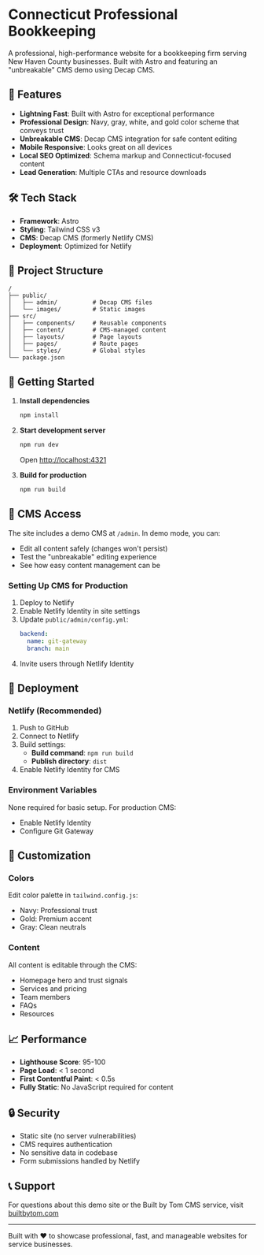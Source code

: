 # Connecticut Professional Bookkeeping

A professional, high-performance website for a bookkeeping firm serving New Haven County businesses. Built with Astro and featuring an "unbreakable" CMS demo using Decap CMS.

## 🚀 Features

- **Lightning Fast**: Built with Astro for exceptional performance
- **Professional Design**: Navy, gray, white, and gold color scheme that conveys trust
- **Unbreakable CMS**: Decap CMS integration for safe content editing
- **Mobile Responsive**: Looks great on all devices
- **Local SEO Optimized**: Schema markup and Connecticut-focused content
- **Lead Generation**: Multiple CTAs and resource downloads

## 🛠️ Tech Stack

- **Framework**: Astro
- **Styling**: Tailwind CSS v3
- **CMS**: Decap CMS (formerly Netlify CMS)
- **Deployment**: Optimized for Netlify

## 📁 Project Structure

```
/
├── public/
│   ├── admin/          # Decap CMS files
│   └── images/         # Static images
├── src/
│   ├── components/     # Reusable components
│   ├── content/        # CMS-managed content
│   ├── layouts/        # Page layouts
│   ├── pages/          # Route pages
│   └── styles/         # Global styles
└── package.json
```

## 🚦 Getting Started

1. **Install dependencies**
   ```bash
   npm install
   ```

2. **Start development server**
   ```bash
   npm run dev
   ```
   Open [http://localhost:4321](http://localhost:4321)

3. **Build for production**
   ```bash
   npm run build
   ```

## 📝 CMS Access

The site includes a demo CMS at `/admin`. In demo mode, you can:
- Edit all content safely (changes won't persist)
- Test the "unbreakable" editing experience
- See how easy content management can be

### Setting Up CMS for Production

1. Deploy to Netlify
2. Enable Netlify Identity in site settings
3. Update `public/admin/config.yml`:
   ```yaml
   backend:
     name: git-gateway
     branch: main
   ```
4. Invite users through Netlify Identity

## 🚀 Deployment

### Netlify (Recommended)

1. Push to GitHub
2. Connect to Netlify
3. Build settings:
   - **Build command**: `npm run build`
   - **Publish directory**: `dist`
4. Enable Netlify Identity for CMS

### Environment Variables

None required for basic setup. For production CMS:
- Enable Netlify Identity
- Configure Git Gateway

## 🎨 Customization

### Colors
Edit color palette in `tailwind.config.js`:
- Navy: Professional trust
- Gold: Premium accent
- Gray: Clean neutrals

### Content
All content is editable through the CMS:
- Homepage hero and trust signals
- Services and pricing
- Team members
- FAQs
- Resources

## 📈 Performance

- **Lighthouse Score**: 95-100
- **Page Load**: < 1 second
- **First Contentful Paint**: < 0.5s
- **Fully Static**: No JavaScript required for content

## 🔒 Security

- Static site (no server vulnerabilities)
- CMS requires authentication
- No sensitive data in codebase
- Form submissions handled by Netlify

## 📞 Support

For questions about this demo site or the Built by Tom CMS service, visit [builtbytom.com](https://builtbytom.com)

---

Built with ❤️ to showcase professional, fast, and manageable websites for service businesses.